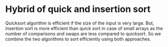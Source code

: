 # Hybrid of quick and insertion sort

Quicksort algorithm is efficient if the size of the input is very large. But, insertion sort is more efficient than quick sort in case of small arrays as the number of comparisons and swaps are less compared to quicksort. So we combine the two algorithms to sort efficiently using both approaches.
